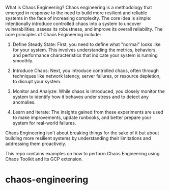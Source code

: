 What is Chaos Engineering?
Chaos engineering is a methodology that emerged in response to the need to build more resilient and reliable systems in the face of increasing complexity. The core idea is simple: intentionally introduce controlled chaos into a system to uncover vulnerabilities, assess its robustness, and improve its overall reliability.
The core principles of Chaos Engineering include:

1. Define Steady State: First, you need to define what "normal" looks like for your system. This involves understanding the metrics, behaviors, and performance characteristics that indicate your system is running smoothly.

2. Introduce Chaos: Next, you introduce controlled chaos, often through techniques like network latency, server failures, or resource depletion, to disrupt your system.

3. Monitor and Analyze: While chaos is introduced, you closely monitor the system to identify how it behaves under stress and to detect any anomalies.

4. Learn and Iterate: The insights gained from these experiments are used to make improvements, update runbooks, and better prepare your system for real-world failures.

Chaos Engineering isn't about breaking things for the sake of it but about building more resilient systems by understanding their limitations and addressing them proactively.

This repo contains examples on how to perform Chaos Engineering using Chaos Toolkit and its GCP extension.

# chaos-engineering
